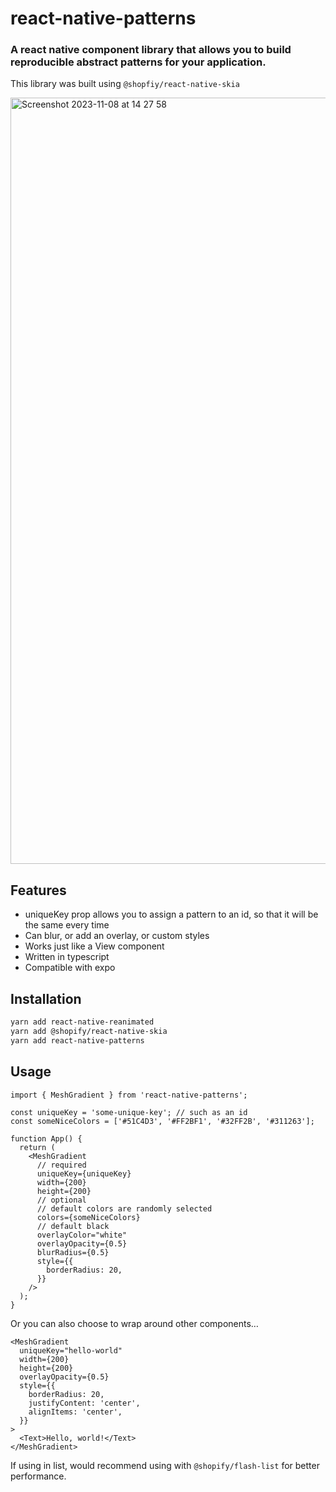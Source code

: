 # react-native-patterns

### A react native component library that allows you to build reproducible abstract patterns for your application.
This library was built using `@shopfiy/react-native-skia`

<img width="1226" alt="Screenshot 2023-11-08 at 14 27 58" src="https://github.com/lewiscasewell/react-native-patterns/assets/64678409/00eb3935-61e9-4b7e-82b7-41cbae402bf1">

## Features
- uniqueKey prop allows you to assign a pattern to an id, so that it will be the same every time
- Can blur, or add an overlay, or custom styles
- Works just like a View component
- Written in typescript
- Compatible with expo

## Installation

```bash
yarn add react-native-reanimated
yarn add @shopify/react-native-skia
yarn add react-native-patterns
```

## Usage

```tsx
import { MeshGradient } from 'react-native-patterns';

const uniqueKey = 'some-unique-key'; // such as an id
const someNiceColors = ['#51C4D3', '#FF2BF1', '#32FF2B', '#311263'];

function App() {
  return (
    <MeshGradient
      // required
      uniqueKey={uniqueKey}
      width={200}
      height={200}
      // optional
      // default colors are randomly selected
      colors={someNiceColors}
      // default black
      overlayColor="white"
      overlayOpacity={0.5}
      blurRadius={0.5}
      style={{
        borderRadius: 20,
      }}
    />
  );
}
```

Or you can also choose to wrap around other components…

```tsx
<MeshGradient
  uniqueKey="hello-world"
  width={200}
  height={200}
  overlayOpacity={0.5}
  style={{
    borderRadius: 20,
    justifyContent: 'center',
    alignItems: 'center',
  }}
>
  <Text>Hello, world!</Text>
</MeshGradient>
```

If using in list, would recommend using with `@shopify/flash-list` for better performance.
